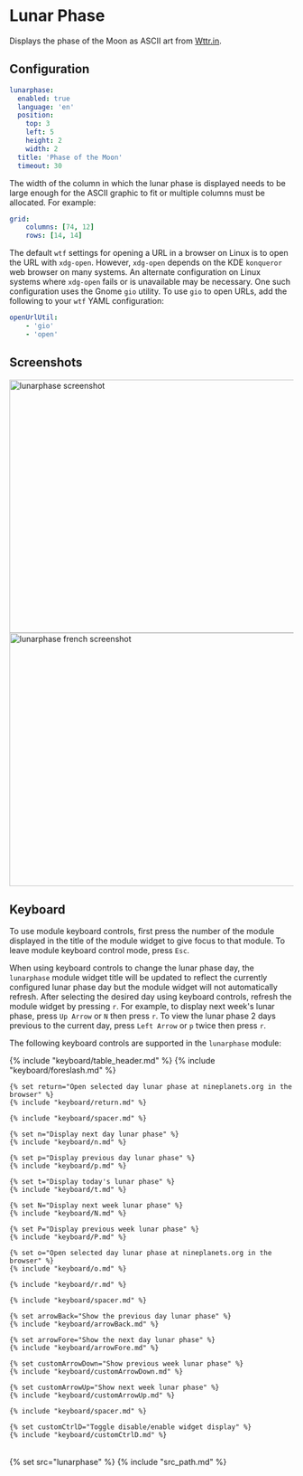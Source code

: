 # Lunar Phase

Displays the phase of the Moon as ASCII art from [Wttr.in](http://wttr.in).

## Configuration

```yaml
lunarphase:
  enabled: true
  language: 'en'
  position:
    top: 3
    left: 5
    height: 2
    width: 2
  title: 'Phase of the Moon'
  timeout: 30
```

The width of the column in which the lunar phase is displayed needs to be
large enough for the ASCII graphic to fit or multiple columns must be allocated.
For example:

```yaml
grid:
    columns: [74, 12]
    rows: [14, 14]
```

The default `wtf` settings for opening a URL in a browser on Linux is
to open the URL with `xdg-open`. However, `xdg-open` depends on the KDE
`konqueror` web browser on many systems. An alternate configuration on Linux
systems where `xdg-open` fails or is unavailable may be necessary. One such
configuration uses the Gnome `gio` utility. To use `gio` to open URLs, add
the following to your `wtf` YAML configuration:

```yaml
openUrlUtil:
    - 'gio'
    - 'open'
```

## Screenshots

<p float="left">
  <img class="screenshot" src="/assets/modules/lunarphase.png" width="640" height="448" alt="lunarphase screenshot" />
  <img class="screenshot" src="/assets/modules/lunarphase-fr.png" width="640" height="448" alt="lunarphase french screenshot" />
</p>

## Keyboard

To use module keyboard controls, first press the number of the module
displayed in the title of the module widget to give focus to that module.
To leave module keyboard control mode, press `Esc`.

When using keyboard controls to change the lunar phase day, the
`lunarphase` module widget title will be updated to reflect the currently
configured lunar phase day but the module widget will not automatically refresh.
After selecting the desired day using keyboard controls, refresh the module
widget by pressing `r`. For example, to display next week's lunar phase,
press `Up Arrow` or `N` then press `r`. To view the lunar phase 2 days
previous to the current day, press `Left Arrow` or `p` twice then press `r`.

The following keyboard controls are supported in the `lunarphase` module:

<table>
  {% include "keyboard/table_header.md" %}

  <tbody>
    {% include "keyboard/foreslash.md" %}
    
    {% set return="Open selected day lunar phase at nineplanets.org in the browser" %}
    {% include "keyboard/return.md" %}

    {% include "keyboard/spacer.md" %}

    {% set n="Display next day lunar phase" %}
    {% include "keyboard/n.md" %}

    {% set p="Display previous day lunar phase" %}
    {% include "keyboard/p.md" %}

    {% set t="Display today's lunar phase" %}
    {% include "keyboard/t.md" %}

    {% set N="Display next week lunar phase" %}
    {% include "keyboard/N.md" %}

    {% set P="Display previous week lunar phase" %}
    {% include "keyboard/P.md" %}

    {% set o="Open selected day lunar phase at nineplanets.org in the browser" %}
    {% include "keyboard/o.md" %}

    {% include "keyboard/r.md" %}

    {% include "keyboard/spacer.md" %}

    {% set arrowBack="Show the previous day lunar phase" %}
    {% include "keyboard/arrowBack.md" %}

    {% set arrowFore="Show the next day lunar phase" %}
    {% include "keyboard/arrowFore.md" %}

    {% set customArrowDown="Show previous week lunar phase" %}
    {% include "keyboard/customArrowDown.md" %}

    {% set customArrowUp="Show next week lunar phase" %}
    {% include "keyboard/customArrowUp.md" %}

    {% include "keyboard/spacer.md" %}

    {% set customCtrlD="Toggle disable/enable widget display" %}
    {% include "keyboard/customCtrlD.md" %}
  </tbody>
</table>

{% set src="lunarphase" %}
{% include "src_path.md" %}
